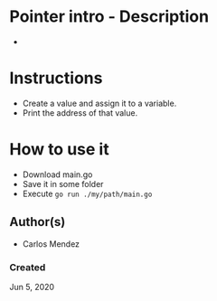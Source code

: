 #  Pointer intro - Description

-

# Instructions

* Create a value and assign it to a variable.
* Print the address of that value.

# How to use it

* Download main.go
* Save it in some folder
* Execute `go run ./my/path/main.go`

## Author(s)

* Carlos Mendez

### Created

Jun 5, 2020